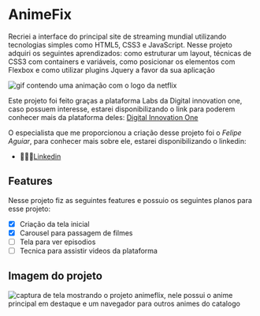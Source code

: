 # AnimeFix
Recriei a interface do principal site de streaming mundial utilizando tecnologias simples como HTML5, CSS3 e JavaScript. Nesse projeto adquiri os seguintes aprendizados: como estruturar um layout, técnicas de CSS3 com containers e variáveis, como posicionar os elementos com Flexbox e como utilizar plugins Jquery a favor da sua aplicação

![gif contendo uma animação com o logo da netflix](https://user-images.githubusercontent.com/34607779/95793618-643c7200-0cbc-11eb-9f88-8204660ae393.gif)

Este projeto foi feito graças a plataforma Labs da Digital innovation one, caso possuem interesse, estarei disponibilizando o link para poderem conhecer mais da plataforma deles:
[Digital Innovation One](https://digitalinnovation.one/)

O especialista que me proporcionou a criação desse projeto foi o *Felipe  Aguiar*, para conhecer mais sobre ele, estarei disponibilizando o linkedin:
- 👨🏻‍💻[Linkedin](https://www.linkedin.com/in/felipe-aguiar-047/)

## Features

Nesse projeto fiz as seguintes features e possuio os seguintes planos para esse projeto:
- [X] Criação da tela inicial
- [X] Carousel para passagem de filmes
- [ ] Tela para ver episodios
- [ ] Tecnica para assistir videos da plataforma

## Imagem do projeto
![captura de tela mostrando o projeto animeflix, nele possui o anime principal em destaque e um navegador para outros animes do catalogo](https://user-images.githubusercontent.com/34607779/95793604-5c7ccd80-0cbc-11eb-8187-6e719e3f494f.PNG)
